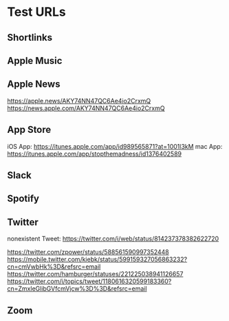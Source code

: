 # Test URLs

## Shortlinks

## Apple Music

## Apple News

https://apple.news/AKY74NN47QC6Ae4io2CrxmQ
https://news.apple.com/AKY74NN47QC6Ae4io2CrxmQ

## App Store

iOS App: https://itunes.apple.com/app/id989565871?at=1001l3kM
mac App: https://itunes.apple.com/app/stopthemadness/id1376402589

## Slack

## Spotify

## Twitter

nonexistent Tweet: https://twitter.com/i/web/status/814237378382622720

https://twitter.com/zpower/status/588561590997352448
https://mobile.twitter.com/kiebk/status/599159327056863232?cn=cmVwbHk%3D&refsrc=email
https://twitter.com/hamburger/statuses/221225038941126657
https://twitter.com/i/topics/tweet/1180616320599183360?cn=ZmxleGlibGVfcmVjcw%3D%3D&refsrc=email

## Zoom
